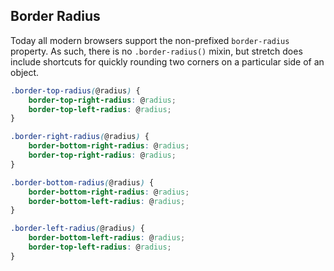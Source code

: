 ## Border Radius

Today all modern browsers support the non-prefixed `border-radius` property. As such, there is no `.border-radius()` mixin, but stretch does include shortcuts for quickly rounding two corners on a particular side of an object.

```css
.border-top-radius(@radius) {
    border-top-right-radius: @radius;
    border-top-left-radius: @radius;
}

.border-right-radius(@radius) {
    border-bottom-right-radius: @radius;
    border-top-right-radius: @radius;
}

.border-bottom-radius(@radius) {
    border-bottom-right-radius: @radius;
    border-bottom-left-radius: @radius;
}

.border-left-radius(@radius) {
    border-bottom-left-radius: @radius;
    border-top-left-radius: @radius;
}
```

